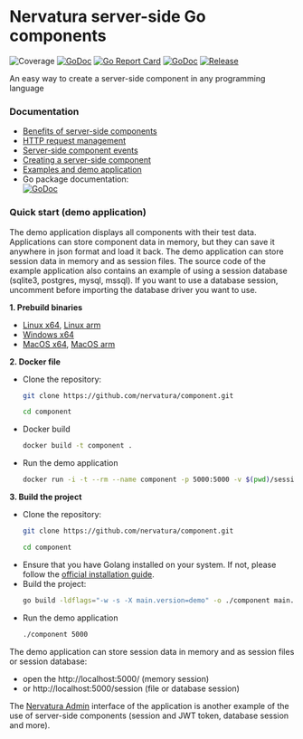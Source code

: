 # Nervatura server-side Go components
![Coverage](https://img.shields.io/badge/Coverage-100.0%25-brightgreen)
[![GoDoc](https://godoc.org/github.com/nervatura/component?status.svg)](https://pkg.go.dev/github.com/nervatura/component/pkg/component)
[![Go Report Card](https://goreportcard.com/badge/github.com/nervatura/component)](https://goreportcard.com/report/github.com/nervatura/component)
[![GoDoc](https://godoc.org/github.com/nervatura/component?status.svg)](https://pkg.go.dev/github.com/nervatura/component/pkg/component)
[![Release](https://img.shields.io/github/v/release/nervatura/component)](https://github.com/nervatura/component/releases)

An easy way to create a server-side component in any programming language

### Documentation

- [Benefits of server-side components](https://nervatura.github.io/component/#benefits)
- [HTTP request management](https://nervatura.github.io/component/#request_management)
- [Server-side component events](https://nervatura.github.io/component/#events)
- [Creating a server-side component](https://nervatura.github.io/component/#creating)
- [Examples and demo application](https://nervatura.github.io/component/#examples)
- Go package documentation:  
[![GoDoc](https://godoc.org/github.com/nervatura/component?status.svg)](https://pkg.go.dev/github.com/nervatura/component/pkg/component)

### Quick start (demo application)

The demo application displays all components with their test data. Applications can store component data in memory, but they can save it anywhere in json format and load it back. The demo application can store session data in memory and as session files. The source code of the example application also contains an example of using a session database (sqlite3, postgres, mysql, mssql). If you want to use a database session, uncomment before importing the database driver you want to use.

**1. Prebuild binaries**
- [Linux x64](https://github.com/nervatura/component/releases/latest/download/component_linux_x86_64.tar.gz), 
[Linux arm](https://github.com/nervatura/component/releases/latest/download/component_linux_arm64.tar.gz)
- [Windows x64](https://github.com/nervatura/component/releases/latest/download/component_windows_x86_64.zip)
- [MacOS x64](https://github.com/nervatura/component/releases/latest/download/component_darwin_x86_64.tar.gz), 
[MacOS arm](https://github.com/nervatura/component/releases/latest/download/component_darwin_arm64.tar.gz)

**2. Docker file**
- Clone the repository: 
  ```bash
  git clone https://github.com/nervatura/component.git
  ```
  ```bash
  cd component
  ```
- Docker build
  ```bash
  docker build -t component .
  ```
- Run the demo application
  ```bash
  docker run -i -t --rm --name component -p 5000:5000 -v $(pwd)/session:/session component:latest
  ```

**3. Build the project**
- Clone the repository: 
  ```bash
  git clone https://github.com/nervatura/component.git
  ```
  ```bash
  cd component
  ```
- Ensure that you have Golang installed on your system. If not, please follow the [official installation guide](https://golang.org/doc/install).
- Build the project:
  ```bash
  go build -ldflags="-w -s -X main.version=demo" -o ./component main.go
  ```
- Run the demo application
  ```bash
  ./component 5000
  ```

The demo application can store session data in memory and as
session files or session database:
- open the http://localhost:5000/ (memory session) 
- or http://localhost:5000/session (file or database session)

The [Nervatura Admin](https://github.com/nervatura/nervatura) interface of the application is another example of the use of server-side components (session and JWT token, database session and more).